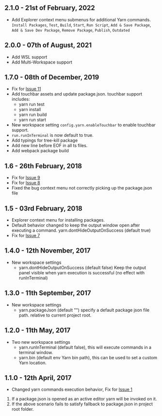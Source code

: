 ## 2.1.0 - 21st of February, 2022

* Add Explorer context menu submenus for additional Yarn commands.
`Install Packages`, `Test`, `Build`, `Start`, `Run Script`, `Add & Save Package`, `Add & Save Dev Package`, `Remove Package`, `Publish`, `Outdated`

## 2.0.0 - 07th of August, 2021

* Add WSL support
* Add Multi-Workspace support

## 1.7.0 - 08th of December, 2019

* Fix for [Issue 11](https://github.com/gamunu/vscode-yarn/issues/11)
* Add touchbar assets and update package.json.
touchbar support includes:
   - yarn run test
   - yarn install
   - yarn run build
   - yarn run start
* New workspace setting `config.yarn.enableTouchbar` to
enable touchbar support.
* `run.runInTerminal` is now default to true.
* Add typings for tree-kill package
* Add new line before EOF in all ts files.
* Add webpack package build

## 1.6 - 26th February, 2018

* Fix for [Issue 9](https://github.com/gamunu/vscode-yarn/issues/9)
* Fix for [Issue 8](https://github.com/gamunu/vscode-yarn/issues/8)
* Fixed the bug context menu not correctly picking up the package.json file

## 1.5 - 03rd February, 2018

* Explorer context menu for installing packages.
* Default behavior changed to keep the output window open after executing a command. yarn.dontHideOutputOnSuccess (default true)
* Fix for [Issue 7](https://github.com/gamunu/vscode-yarn/issues/7)

## 1.4.0 - 12th November, 2017

* New workspace settings
  * yarn.dontHideOutputOnSuccess (default false) Keep the output panel visible when yarn execution is successful (no effect with runInTerminal)

## 1.3.0 - 11th September, 2017

* New workspace settings
  * yarn.packageJson (default "") specify a default package json file path. relative to current project root.

## 1.2.0 - 11th May, 2017

* Two new workspace settings
  * yarn.runInTerminal (default false), this will execute commands in a terminal window.
  * yarn.bin (default env Yarn bin path), this can be used to set a custom Yarn location.

## 1.1.0 - 12th April, 2017

* Changed yarn commands execution behavior,
Fix for [Issue 1](https://github.com/gamunu/vscode-yarn/issues/1)

01. If a package.json is opened as an active editor yarn will be invoked on it.
02. If the above scenario fails to satisfy fallback to package.json in project root folder.
